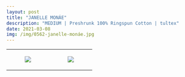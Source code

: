 ```yaml
---
layout: post
title: "JANELLE MONÁE"
description: "MEDIUM | Preshrunk 100% Ringspun Cotton | tultex"
date: 2021-03-08
img: /img/0562-janelle-monáe.jpg
---
```




<table style="width:100%;"><tr><td style="vertical-align:top;">
      <figure class="tmblr-full" data-orig-height="2048" data-orig-width="1365" data-orig-src="https://concertshirts.netlify.app/shirts/0562/0562-01.jpg"><img src="https://64.media.tumblr.com/3a41bee93cf4b3cb192006acd0a606af/32c3ecb80f130fb0-ff/s540x810/df3681c9d9899a1c3ea3568ac91a39aa56df712f.jpg" data-orig-height="2048" data-orig-width="1365" data-orig-src="https://concertshirts.netlify.app/shirts/0562/0562-01.jpg"/></figure></td>
    <td style="vertical-align:top;">
      <figure class="tmblr-full" data-orig-height="2048" data-orig-width="1365" data-orig-src="https://concertshirts.netlify.app/shirts/0562/0562-02.jpg"><img src="https://64.media.tumblr.com/53745803096b07e2fe731c5eb6ffa3fc/32c3ecb80f130fb0-c3/s540x810/c1074c626ac8ab56785bbcb67ed3284aa002b621.jpg" data-orig-height="2048" data-orig-width="1365" data-orig-src="https://concertshirts.netlify.app/shirts/0562/0562-02.jpg"/></figure></td>
  </tr></table>
